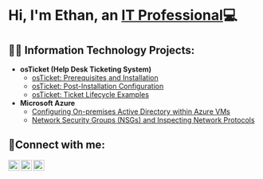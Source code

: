 <h1>Hi, I'm Ethan, an <a href="https://www.linkedin.com/in/ethan-malcolm-a4b0a7260/">IT Professional</a>💻</h1>

<h2>👨‍💻 Information Technology Projects:</h2>

- <b>osTicket (Help Desk Ticketing System)</b>
  - [osTicket: Prerequisites and Installation](https://github.com/Thevirginian41211/osticket-prereqs)
  - [osTicket: Post-Installation Configuration](https://github.com/Thevirginian41211/post-install-config)
  - [osTicket: Ticket Lifecycle Examples](https://github.com/Thevirginian41211/ticket-lifecycle)
- <b>Microsoft Azure</b>
  - [Configuring On-premises Active Directory within Azure VMs](https://github.com/Thevirginian41211/configure-ad)
  - [Network Security Groups (NSGs) and Inspecting Network Protocols](https://github.com/Thevirginian41211/azure-network-protocols)

<h2>🤳Connect with me:</h2>

[<img align="left" alt="Ethan | Twitter" width="22px" src="https://cdn.jsdelivr.net/npm/simple-icons@v3/icons/twitter.svg" />][twitter]
[<img align="left" alt="Ethan | LinkedIn" width="22px" src="https://cdn.jsdelivr.net/npm/simple-icons@v3/icons/linkedin.svg" />][linkedin]
[<img align="left" alt="Ethan | Instagram" width="22px" src="https://cdn.jsdelivr.net/npm/simple-icons@v3/icons/instagram.svg" />][instagram]

[twitter]: https://twitter.com/Virginian41211
[instagram]: https://www.instagram.com/thevirginian41211/
[linkedin]: https://www.linkedin.com/in/ethan-malcolm-a4b0a7260/ 
